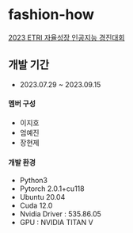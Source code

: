 # fashion-how
[2023 ETRI 자율성장 인공지능 경진대회](https://fashion-how.org/ETRI23/)

## 개발 기간
- 2023.07.29 ~ 2023.09.15

#### 멤버 구성
- 이지호
- 엄예진
- 장현제

#### 개발 환경
- Python3
- Pytorch 2.0.1+cu118
- Ubuntu 20.04
- Cuda 12.0
- Nvidia Driver : 535.86.05
- GPU : NVIDIA TITAN V

